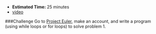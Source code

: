* **Estimated Time:** 25 minutes
* [video](http://www.youtube.com/watch?v=o36tUk4M1sg)

###Challenge
Go to [Project Euler](http://projecteuler.net/problem=1), make an account, and write a program (using while loops or for loops) to solve problem 1.